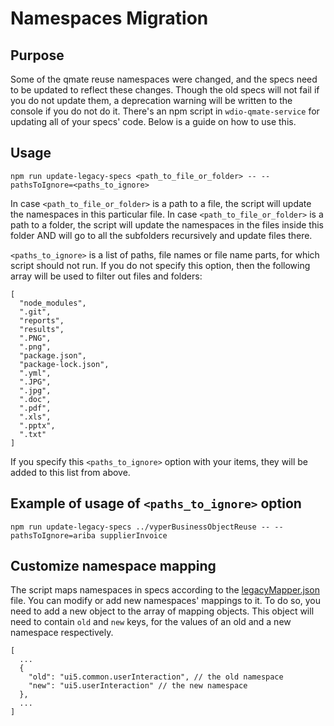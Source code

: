# Namespaces Migration

## Purpose

Some of the qmate reuse namespaces were changed, and the specs need to be updated to reflect these changes. Though the old specs will not fail if you do not update them, a deprecation warning will be written to the console if you do not do it.
There's an npm script in `wdio-qmate-service` for updating all of your specs' code. Below is a guide on how to use this.

## Usage

```
npm run update-legacy-specs <path_to_file_or_folder> -- --pathsToIgnore=<paths_to_ignore>
```
In case `<path_to_file_or_folder>` is a path to a file, the script will update the namespaces in this particular file.
In case `<path_to_file_or_folder>` is a path to a folder, the script will update the namespaces in the files inside this folder AND will go to all the subfolders recursively and update files there.

`<paths_to_ignore>` is a list of paths, file names or file name parts, for which script should not run. If you do not specify this option, then the following array will be used to filter out files and folders:
```
[
  "node_modules",
  ".git",
  "reports",
  "results",
  ".PNG",
  ".png",
  "package.json",
  "package-lock.json",
  ".yml",
  ".JPG",
  ".jpg",
  ".doc",
  ".pdf",
  ".xls",
  ".pptx",
  ".txt"
]
```

If you specify this `<paths_to_ignore>` option with your items, they will be added to this list from above.


## Example of usage of `<paths_to_ignore>` option
```
npm run update-legacy-specs ../vyperBusinessObjectReuse -- --pathsToIgnore=ariba supplierInvoice
```

## Customize namespace mapping

The script maps namespaces in specs according to the [legacyMapper.json](../../reuse/helper/legacyMapper.json) file. You can modify or add new namespaces' mappings to it. To do so, you need to add a new object to the array of mapping objects. This object will need to contain `old` and `new` keys, for the values of an old and a new namespace respectively.
```
[
  ...
  {
    "old": "ui5.common.userInteraction", // the old namespace
    "new": "ui5.userInteraction" // the new namespace
  },
  ...
]
```
